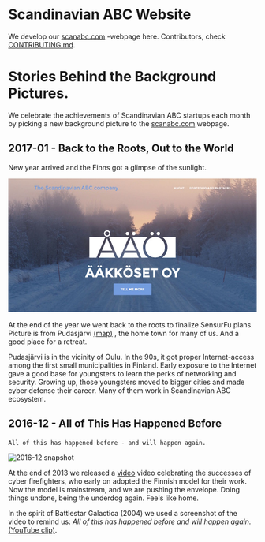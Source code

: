 # Scandinavian ABC Website

We develop our [scanabc.com](http://www.scanabc.com) -webpage here.
Contributors, check [CONTRIBUTING.md](CONTRIBUTING.md).

# Stories Behind the Background Pictures.

We celebrate the achievements of Scandinavian ABC
startups each month by picking a new background picture to the
[scanabc.com](http://www.scanabc.com) webpage.

## 2017-01 - Back to the Roots, Out to the World

New year arrived and the Finns got a glimpse of the sunlight.

![2017-01 snapshot](web-snapshots/2017-01-snapshot.jpg)

At the end of the year we went back to the roots to finalize
SensurFu plans. Picture is from Pudasjärvi [(map)](https://goo.gl/maps/7EAAAYZgcTp)
, the home town for many of us. And a good place for a retreat.

Pudasjärvi is in the vicinity of Oulu. In the 90s, it got proper
Internet-access among the first small municipalities in Finland.
Early exposure to the Internet gave a good base for youngsters
to learn the perks of networking and security. Growing up, those
youngsters moved to bigger cities and made cyber defense their
career. Many of them work in Scandinavian ABC ecosystem.

## 2016-12 - All of This Has Happened Before

```All of this has happened before - and will happen again.```

![2016-12 snapshot](web-snapshots/2016-12-snapshot.jpg)

At the end of 2013 we released a [video](https://www.youtube.com/watch?v=kWg3BXjtJAo
) video celebrating the successes of cyber firefighters, who early
on adopted the Finnish model for their work.
Now the model is mainstream, and we are pushing the
envelope. Doing things undone, being the underdog again. Feels like home.

In the spirit of Battlestar Galactica (2004) we
used a screenshot of the video to remind us: *All of this has
happened before and will happen again.* [(YouTube clip)](https://youtu.be/6bOy3RNyWME).
